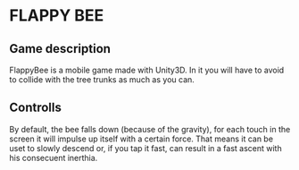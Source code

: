 # FLAPPY BEE #

## Game description ##
FlappyBee is a mobile game made with Unity3D. In it you will have to avoid to collide with the tree trunks as much as you can.

## Controlls ##
By default, the bee falls down (because of the gravity), for each touch in the screen it will impulse up itself with a certain force. That means it can be uset to slowly descend or, if you tap it fast, can result in a fast ascent with his consecuent inerthia.

